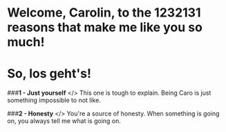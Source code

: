 # Welcome, Carolin, to the 1232131 reasons that make me like you so much!

# So, los geht's!


###**1 - Just yourself** </>
This one is tough to explain. Being Caro is just something impossible to not like.

###**2 - Honesty** </>
You're a source of honesty. When something is going on, you always tell me what is going on.







<!--- List

1. Numbered
2. List

**Bold** and _Italic_ and `Code` text

[Link](url) and ![Image](src)

For more details see [Basic writing and formatting syntax](https://docs.github.com/en/github/writing-on-github/getting-started-with-writing-and-formatting-on-github/basic-writing-and-formatting-syntax).-->

